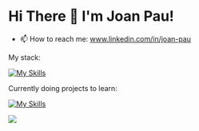 # Hi There 👋 I'm Joan Pau!

- 📫 How to reach me: www.linkedin.com/in/joan-pau

My stack:

[![My Skills](https://skillicons.dev/icons?i=py,r,postgres,mysql,mongodb,aws,figma,html,docker,pytorch,tensorflow,kafka,git,github)](https://skillicons.dev)

Currently doing projects to learn: 

[![My Skills](https://skillicons.dev/icons?i=js,ts,react,nodejs,&theme=light)](https://skillicons.dev)


<img src="https://github-readme-stats.vercel.app/api?username=j0anpau&&show_icons=true&title_color=ffffff&icon_color=bb2acf&text_color=daf7dc&bg_color=151515">


